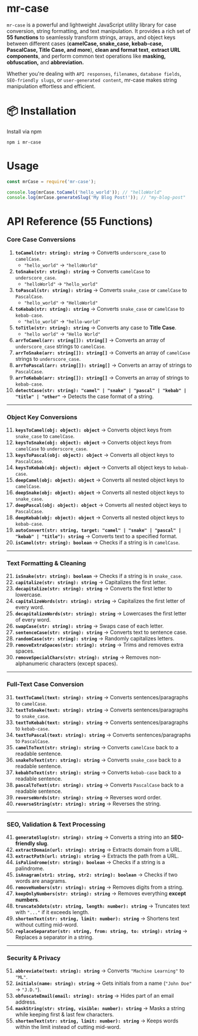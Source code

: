 # mr-case

`mr-case` is a powerful and lightweight JavaScript utility library for case conversion, string formatting, and text manipulation. It provides a rich set of **55 functions** to seamlessly transform strings, arrays, and object keys between different cases (**camelCase, snake_case, kebab-case, PascalCase, Title Case, and more**), **clean and format text**, **extract URL components**, and perform common text operations like **masking, obfuscation,** and **abbreviation.**

Whether you're dealing with `API responses`, `filenames`, `database fields`, `SEO-friendly slugs`, or `user-generated content`, mr-case makes string manipulation effortless and efficient.

# 📦 Installation

Install via npm

```sh
npm i mr-case
```

# Usage

```js
const mrCase = require('mr-case');

console.log(mrCase.toCamel('hello_world')); // "helloWorld"
console.log(mrCase.generateSlug('My Blog Post!')); // "my-blog-post"
```

# API Reference (55 Functions)

### Core Case Conversions  
1. **`toCamel(str: string): string`** → Converts `underscore_case` to `camelCase`.  
   - `"hello_world"` → `"helloWorld"`  
2. **`toSnake(str: string): string`** → Converts `camelCase` to `underscore_case`.  
   - `"helloWorld"` → `"hello_world"`  
3. **`toPascal(str: string): string`** → Converts `snake_case` or `camelCase` to `PascalCase`.  
   - `"hello_world"` → `"HelloWorld"`  
4. **`toKebab(str: string): string`** → Converts `snake_case` or `camelCase` to `kebab-case`.  
   - `"hello_world"` → `"hello-world"`  
5. **`toTitle(str: string): string`** → Converts any case to **Title Case**.  
   - `"hello world"` → `"Hello World"`  
6. **`arrToCamel(arr: string[]): string[]`** → Converts an array of `underscore_case` strings to `camelCase`.  
7. **`arrToSnake(arr: string[]): string[]`** → Converts an array of `camelCase` strings to `underscore_case`.  
8. **`arrToPascal(arr: string[]): string[]`** → Converts an array of strings to `PascalCase`.  
9. **`arrToKebab(arr: string[]): string[]`** → Converts an array of strings to `kebab-case`.  
10. **`detectCase(str: string): "camel" | "snake" | "pascal" | "kebab" | "title" | "other"`** → Detects the case format of a string.  

---

### Object Key Conversions  
11. **`keysToCamel(obj: object): object`** → Converts object keys from `snake_case` to `camelCase`.  
12. **`keysToSnake(obj: object): object`** → Converts object keys from `camelCase` to `underscore_case`.  
13. **`keysToPascal(obj: object): object`** → Converts all object keys to `PascalCase`.  
14. **`keysToKebab(obj: object): object`** → Converts all object keys to `kebab-case`.  
15. **`deepCamel(obj: object): object`** → Converts all nested object keys to `camelCase`.  
16. **`deepSnake(obj: object): object`** → Converts all nested object keys to `snake_case`.  
17. **`deepPascal(obj: object): object`** → Converts all nested object keys to `PascalCase`.  
18. **`deepKebab(obj: object): object`** → Converts all nested object keys to `kebab-case`.  
19. **`autoConvert(str: string, target: "camel" | "snake" | "pascal" | "kebab" | "title"): string`** → Converts text to a specified format.  
20. **`isCamel(str: string): boolean`** → Checks if a string is in `camelCase`.  

---

### Text Formatting & Cleaning
21. **`isSnake(str: string): boolean`** → Checks if a string is in `snake_case`.  
22. **`capitalize(str: string): string`** → Capitalizes the first letter.  
23. **`decapitalize(str: string): string`** → Converts the first letter to lowercase.  
24. **`capitalizeWords(str: string): string`** → Capitalizes the first letter of every word.  
25. **`decapitalizeWords(str: string): string`** → Lowercases the first letter of every word.  
26. **`swapCase(str: string): string`** → Swaps case of each letter.  
27. **`sentenceCase(str: string): string`** → Converts text to sentence case.  
28. **`randomCase(str: string): string`** → Randomly capitalizes letters.  
29. **`removeExtraSpaces(str: string): string`** → Trims and removes extra spaces.  
30. **`removeSpecialChars(str: string): string`** → Removes non-alphanumeric characters (except spaces).  

---

### Full-Text Case Conversion
31. **`textToCamel(text: string): string`** → Converts sentences/paragraphs to `camelCase`.  
32. **`textToSnake(text: string): string`** → Converts sentences/paragraphs to `snake_case`.  
33. **`textToKebab(text: string): string`** → Converts sentences/paragraphs to `kebab-case`.  
34. **`textToPascal(text: string): string`** → Converts sentences/paragraphs to `PascalCase`.  
35. **`camelToText(str: string): string`** → Converts `camelCase` back to a readable sentence.  
36. **`snakeToText(str: string): string`** → Converts `snake_case` back to a readable sentence.  
37. **`kebabToText(str: string): string`** → Converts `kebab-case` back to a readable sentence.  
38. **`pascalToText(str: string): string`** → Converts `PascalCase` back to a readable sentence.  
39. **`reverseWords(str: string): string`** → Reverses word order.  
40. **`reverseString(str: string): string`** → Reverses the string.  

---

### SEO, Validation & Text Processing 
41. **`generateSlug(str: string): string`** → Converts a string into an **SEO-friendly slug**.  
42. **`extractDomain(url: string): string`** → Extracts domain from a URL.  
43. **`extractPath(url: string): string`** → Extracts the path from a URL.  
44. **`isPalindrome(str: string): boolean`** → Checks if a string is a palindrome.  
45. **`isAnagram(str1: string, str2: string): boolean`** → Checks if two words are anagrams.  
46. **`removeNumbers(str: string): string`** → Removes digits from a string.  
47. **`keepOnlyNumbers(str: string): string`** → Removes everything **except numbers**.  
48. **`truncate3dots(str: string, length: number): string`** → Truncates text with `"..."` if it exceeds length.  
49. **`shortenText(str: string, limit: number): string`** → Shortens text without cutting mid-word.  
50. **`replaceSeparator(str: string, from: string, to: string): string`** → Replaces a separator in a string.  

---

### Security & Privacy
51. **`abbreviate(text: string): string`** → Converts `"Machine Learning"` to `"ML"`.  
52. **`initials(name: string): string`** → Gets initials from a name (`"John Doe"` → `"J.D."`).  
53. **`obfuscateEmail(email: string): string`** → Hides part of an email address.  
54. **`maskString(str: string, visible: number): string`** → Masks a string while keeping first & last few characters.  
55. **`shortenText(str: string, limit: number): string`** → Keeps words within the limit instead of cutting mid-word.  


